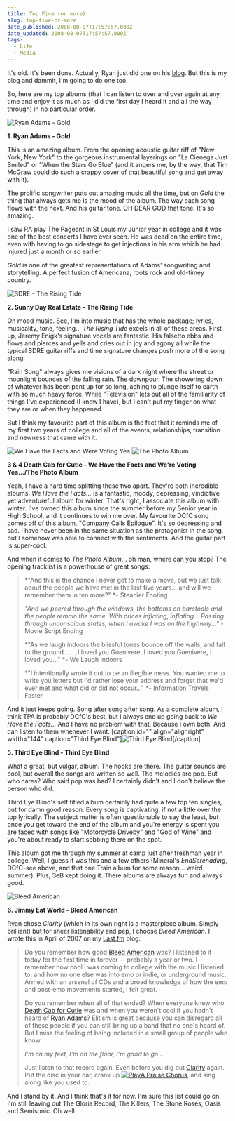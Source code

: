 ```yaml
---
title: Top Five (or more)
slug: top-five-or-more
date_published: 2008-08-07T17:57:57.000Z
date_updated: 2008-08-07T17:57:57.000Z
tags:
  - Life
  - Media
---
```


It's old. It's been done. Actually, Ryan just did one on his [blog](http://snapshots.ryanlinstrom.com/?p=22). But this is my blog and dammit, I'm going to do one too.

So, here are my top albums (that I can listen to over and over again at any time and enjoy it as much as I did the first day I heard it and all the way through) in no particular order.

![Ryan Adams - Gold](http://ecx.images-amazon.com/images/I/41WJPPY044L._SL500_AA240_.jpg)

**1. Ryan Adams - Gold**

This is an amazing album. From the opening acoustic guitar riff of "New York, New York" to the gorgeous instrumental layerings on "La Cienega Just Smiled" or "When the Stars Go Blue" (and it angers me, by the way, that Tim McGraw could do such a crappy cover of that beautiful song and get away with it).

The prolific songwriter puts out amazing music all the time, but on *Gold* the thing that always gets me is the mood of the album. The way each song flows with the next. And his guitar tone. OH DEAR GOD that tone. It's so amazing.

I saw RA play The Pageant in St Louis my Junior year in college and it was one of the best concerts I have ever seen. He was dead on the entire time, even with having to go sidestage to get injections in his arm which he had injured just a month or so earlier.

*Gold* is one of the greatest representations of Adams' songwriting and storytelling. A perfect fusion of Americana, roots rock and old-timey country.

![SDRE - The Rising Tide](http://ecx.images-amazon.com/images/I/41NNDAE0TKL._SL500_AA240_.jpg)

**2. Sunny Day Real Estate - The Rising Tide**

Oh mood music. See, I'm into music that has the whole package; lyrics, musicality, tone, feeling... *The Rising Tide* excels in all of these areas. First up, Jeremy Enigk's signature vocals are fantastic. His falsetto ebbs and flows and pierces and yells and cries out in joy and agony all while the typical SDRE guitar riffs and time signature changes push more of the song along.

"Rain Song" always gives me visions of a dark night where the street or moonlight bounces of the falling rain. The downpour. The showering down of whatever has been pent up for so long, aching to plunge itself to earth with so much heavy force. While "Television" lets out all of the familiarity of things I've experienced (I know I have), but I can't put my finger on what they are or when they happened.

But I think my favourite part of this album is the fact that it reminds me of my first two years of college and all of the events, relationships, transition and newness that came with it.

![We Have the Facts and Were Voting Yes](http://ecx.images-amazon.com/images/I/31%2BeX77OlfL._SL500_AA240_.jpg) ![The Photo Album](http://ecx.images-amazon.com/images/I/31thcSTG0vL._SL500_AA240_.jpg)

**3 & 4 Death Cab for Cutie - We Have the Facts and We're Voting Yes.../The Photo Album**

Yeah, I have a hard time splitting these two apart. They're both incredible albums. *We Have the Facts...* is a fantastic, moody, depressing, vindictive yet adventureful album for winter. That's right, I associate this album with winter. I've owned this album since the summer before my Senior year in High School, and it continues to win me over. My favourite DCfC song comes off of this album, "Company Calls Epilogue". It's so depressing and sad. I have never been in the same situation as the protagonist in the song, but I somehow was able to connect with the sentiments. And the guitar part is super-cool.

And when it comes to *The Photo Album*... oh man, where can you stop? The opening tracklist is a powerhouse of great songs:

> *"And this is the chance I never got to make a move, but we just talk about the people we have met in the last five years... and will we remember them in ten more?" *- Steadier Footing
>
> *"And we peered through the windows, the bottoms on barstools and the people remain the same. With prices inflating, inflating... Passing through unconscious states, when I awoke I was on the highway..."* - Movie Script Ending
>
> *"As we laugh indoors the blissful tones bounce off the walls, and fall to the ground... ....I loved you Guenivere, I loved you Guenivere, I loved you..." *- We Laugh Indoors
>
> *"I intentionally wrote it out to be an illegible mess. You wanted me to write you letters but I'd rather lose your address and forget that we'd ever met and what did or did not occur..." *- Information Travels Faster

And it just keeps going. Song after song after song. As a complete album, I think TPA is probably DCfC's best, but I always end up going back to *We Have the Facts...* And I have no problem with that. Because I own both. And can listen to them whenever I want.
[caption id="" align="alignright" width="144" caption="Third Eye Blind"]![Third Eye Blind](http://ecx.images-amazon.com/images/I/41XZGYT5JQL._SL500_AA240_.jpg)[/caption]

**5. Third Eye Blind - Third Eye Blind**

What a great, but vulgar, album. The hooks are there. The guitar sounds are cool, but overall the songs are written so well. The melodies are pop. But who cares? Who said pop was bad? I certainly didn't and I don't believe the person who did.

Third Eye Blind's self titled album certainly had quite a few top ten singles, but for damn good reason. Every song is captivating, if not a little over the top lyrically. The subject matter is often questionable to say the least, but once you get toward the end of the album and you're energy is spent you are faced with songs like "Motorcycle Driveby" and "God of Wine" and you're about ready to start sobbing there on the spot.

This album got me through my summer at camp just after freshman year in college. Well, I guess it was this and a few others (Mineral's *EndSerenading*, DCfC-see above, and that one Train album for some reason... weird summer). Plus, 3eB kept doing it. There albums are always fun and always good.

![Bleed American](http://ecx.images-amazon.com/images/I/41W99CR2SGL._SL500_AA240_.jpg)

**6. Jimmy Eat World - Bleed American**

Ryan chose *Clarity* (which in its own right is a masterpiece album. Simply brilliant) but for sheer listenability and pep, I choose *Bleed American.* I wrote this in April of 2007 on my [Last.fm](http://www.last.fm/user/asilentthing) blog:

> Do you remember how good [Bleed American](http://www.last.fm/music/Jimmy+Eat+World/Bleed+American) was? I listened to it today for the first time in forever -- probably a year or two. I remember how cool I was coming to college with the music I listened to, and how no one else was into emo or indie, or underground music. Armed with an arsenal of CDs and a broad knowledge of how the emo and post-emo movements started, I felt great.
>
> Do you remember when all of that ended? When everyone knew who [Death Cab for Cutie](http://www.last.fm/music/Death+Cab+for+Cutie) was and when you weren't cool if you hadn't heard of [Ryan Adams](http://www.last.fm/music/Ryan+Adams)? Elitism is great because you can disregard all of these people if you can still bring up a band that no one's heard of. But I miss the feeling of being included in a small group of people who know.
>
> *I'm on my feet, I'm on the floor, I'm good to go...*
>
> Just listen to that record again. Even before you dig out [Clarity](http://www.last.fm/music/Jimmy+Eat+World/Clarity) again. Put the disc in your car, crank up [![Play](http://cdn.last.fm/flatness/global/icon_play.png)](http://www.last.fm/music/Jimmy+Eat+World/_/A+Praise+Chorus?autostart)[A Praise Chorus](http://www.last.fm/music/Jimmy+Eat+World/_/A+Praise+Chorus), and sing along like you used to.

And I stand by it.
And I think that's it for now. I'm sure this list could go on. I'm still leaving out The Gloria Record, The Killers, The Stone Roses, Oasis and Semisonic. Oh well.
